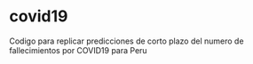 # covid19
Codigo para replicar predicciones de corto plazo del numero de fallecimientos por COVID19 para Peru
